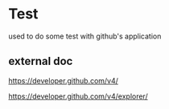 

# Test

used to do some test with github's application

## external doc

https://developer.github.com/v4/

https://developer.github.com/v4/explorer/
